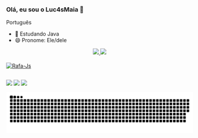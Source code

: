 ### Olá, eu sou o Luc4sMaia 👋

Português

- 🌱 Estudando Java
- 😄 Pronome: Ele/dele


<div align="center">
  <a href="https://github.com/Luc4sMaia">
  <img height="148em" src="https://github-readme-stats.vercel.app/api?username=Luc4sMaia&show_icons=true&theme=dracula&include_all_commits=true&count_private=true"/>
  <img height="148em" src="https://github-readme-stats.vercel.app/api/top-langs/?username=Luc4sMaia&layout=compact&langs_count=7&theme=dracula"/>
</div>
  
<div style="display: inline_block"><br>
<img align="center" alt="Rafa-Js" height="30" width="40" src="https://cdn.jsdelivr.net/gh/devicons/devicon/icons/java/java-original.svg" />          
</div>
       
##
  
<div>
 <a href="https://discord.gg/wagxzStdcR" target="_blank"><img src="https://img.shields.io/badge/Discord-7289DA?style=for-the-badge&logo=discord&logoColor=white" target="_blank"></a> 
  <a href = "mailto:contatorafaballerini@gmail.com"><img src="https://img.shields.io/badge/-Gmail-%23333?style=for-the-badge&logo=gmail&logoColor=white" target="_blank"></a>
  <a href="https://www.linkedin.com/in/rafaella-ballerini-45875016a" target="_blank"><img src="https://img.shields.io/badge/-LinkedIn-%230077B5?style=for-the-badge&logo=linkedin&logoColor=white" target="_blank"></a> 
  
   ![Snake animation](https://github.com/Luc4sMaia/Luc4sMaia/blob/output/github-contribution-grid-snake.svg)
  
  
</div>
    
  
            
        
          
            
          
          
